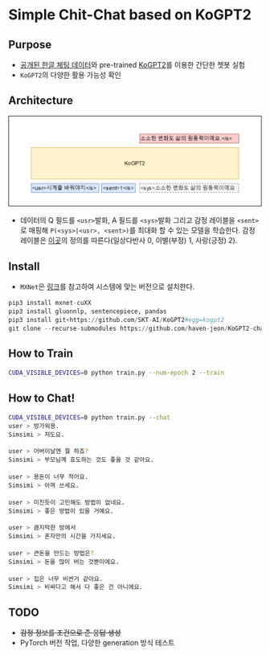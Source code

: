 
# Simple Chit-Chat based on KoGPT2 

## Purpose

- [공개된 한글 체팅 데이터](https://github.com/songys/Chatbot_data)와 pre-trained [KoGPT2](https://github.com/SKT-AI/KoGPT2)를 이용한 간단한 쳇봇 실험
- `KoGPT2`의 다양한 활용 가능성 확인

## Architecture


<img src="imgs/simsimi.png" alt="drawing" style="width:600px;"/>


- 데이터의 Q 필드를 `<usr>`발화, A 필드를 `<sys>`발화 그리고 감정 레이블을 `<sent>`로 매핑해 `P(<sys>|<usr>, <sent>)`를 최대화 할 수 있는 모델을 학습한다. 감정 레이블은 [이곳](https://github.com/songys/Chatbot_data)의 정의를 따른다(일상다반사 0, 이별(부정) 1, 사랑(긍정) 2).

## Install

- `MXNet`은 [링크](https://mxnet.apache.org/get_started?)를 참고하여 시스템에 맞는 버전으로 설치한다.

```python
pip3 install mxnet-cuXX
pip3 install gluonnlp, sentencepiece, pandas
pip3 install git+https://github.com/SKT-AI/KoGPT2#egg=kogpt2
git clone --recurse-submodules https://github.com/haven-jeon/KoGPT2-chatbot.git

```


## How to Train

```bash
CUDA_VISIBLE_DEVICES=0 python train.py --num-epoch 2 --train
```

## How to Chat!

```bash
CUDA_VISIBLE_DEVICES=0 python train.py --chat
user > 방가워용.
Simsimi > 저도요.

user > 어버이날엔 뭘 하죠?
Simsimi > 부모님께 효도하는 것도 좋을 것 같아요.

user > 용돈이 너무 적어요.
Simsimi > 아껴 쓰세요.

user > 미친듯이 고민해도 방법이 없네요.
Simsimi > 좋은 방법이 있을 거예요.

user > 큼지막한 방에서
Simsimi > 혼자만의 시간을 가지세요.

user > 큰돈을 만드는 방법은?
Simsimi > 돈을 많이 버는 것뿐이에요.

user > 집은 너무 비싼거 같아요.
Simsimi > 비싸다고 해서 다 좋은 건 아니에요.
```

## TODO

- ~~감정 정보를 조건으로 준 응답 생성~~
- PyTorch 버전 작업, 다양한 generation 방식 테스트

